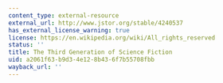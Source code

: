 ```yaml
---
content_type: external-resource
external_url: http://www.jstor.org/stable/4240537
has_external_license_warning: true
license: https://en.wikipedia.org/wiki/All_rights_reserved
status: ''
title: The Third Generation of Science Fiction
uid: a2061f63-b9d3-4e12-8b43-6f7b55708fbb
wayback_url: ''
---
```

